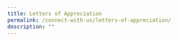 ```yaml
---
title: Letters of Appreciation
permalink: /connect-with-us/letters-of-appreciation/
description: ""
---
```


